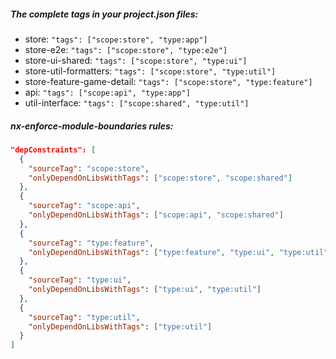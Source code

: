 ##### The complete tags in your project.json files:

- store: `"tags": ["scope:store", "type:app"]`
- store-e2e: `"tags": ["scope:store", "type:e2e"]`
- store-ui-shared: `"tags": ["scope:store", "type:ui"]`
- store-util-formatters: `"tags": ["scope:store", "type:util"]`
- store-feature-game-detail: `"tags": ["scope:store", "type:feature"]`
- api: `"tags": ["scope:api", "type:app"]`
- util-interface: `"tags": ["scope:shared", "type:util"]`

##### nx-enforce-module-boundaries rules:

```json
"depConstraints": [
  {
    "sourceTag": "scope:store",
    "onlyDependOnLibsWithTags": ["scope:store", "scope:shared"]
  },
  {
    "sourceTag": "scope:api",
    "onlyDependOnLibsWithTags": ["scope:api", "scope:shared"]
  },
  {
    "sourceTag": "type:feature",
    "onlyDependOnLibsWithTags": ["type:feature", "type:ui", "type:util"]
  },
  {
    "sourceTag": "type:ui",
    "onlyDependOnLibsWithTags": ["type:ui", "type:util"]
  },
  {
    "sourceTag": "type:util",
    "onlyDependOnLibsWithTags": ["type:util"]
  }
]
```
